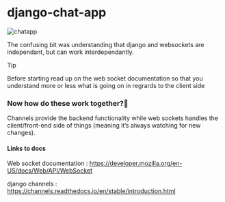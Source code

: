 # django-chat-app

![chatapp](https://github.com/David-code-hub/django-chat-app/assets/55393687/c48d8868-c090-4f13-89a6-c479136984a0)


The confusing bit was understanding that django and websockets are independant, but can work interdependantly.


> [!TIP]
> Before starting read up on the web socket documentation so that you understand more or less what is going on in regrards to the client side

### Now how do these work together?🤔

Channels provide the backend functionality while web sockets handles the client/front-end side of things (meaning it’s always watching for new changes).

#### Links to docs
Web socket documentation : <https://developer.mozilla.org/en-US/docs/Web/API/WebSocket>

django channels : <https://channels.readthedocs.io/en/stable/introduction.html>
